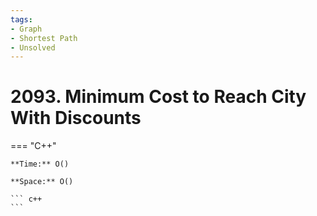 ```yaml
---
tags:
- Graph
- Shortest Path
- Unsolved
---
```



# 2093. Minimum Cost to Reach City With Discounts

=== "C++"

    **Time:** O()

    **Space:** O()

    ``` c++
    ```